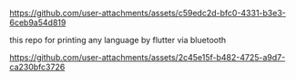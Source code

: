 
https://github.com/user-attachments/assets/c59edc2d-bfc0-4331-b3e3-6ceb9a54d819

this repo for printing any language by flutter via bluetooth

https://github.com/user-attachments/assets/2c45e15f-b482-4725-a9d7-ca230bfc3726

